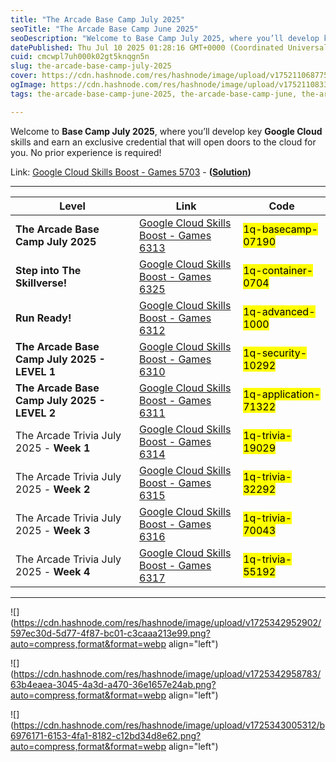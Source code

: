 ```yaml
---
title: "The Arcade Base Camp July 2025"
seoTitle: "The Arcade Base Camp June 2025"
seoDescription: "Welcome to Base Camp July 2025, where you’ll develop key Google Cloud skills and earn an exclusive credential that will open doors to the cloud for you. No "
datePublished: Thu Jul 10 2025 01:28:16 GMT+0000 (Coordinated Universal Time)
cuid: cmcwpl7uh000k02gt5knqgn5n
slug: the-arcade-base-camp-july-2025
cover: https://cdn.hashnode.com/res/hashnode/image/upload/v1752110687750/6dbe7c47-04d4-4baa-90e1-a564a9e98aad.png
ogImage: https://cdn.hashnode.com/res/hashnode/image/upload/v1752110833963/7854bb55-505d-4c85-9b90-9af7053f9c41.png
tags: the-arcade-base-camp-june-2025, the-arcade-base-camp-june, the-arcade-base, step-into-the-skillverse, the-arcade-base-camp-july-2025-level-1, the-arcade-base-camp-july-2025-level-2, the-arcade-base-camp-july-2025-level-3, the-arcade-trivia-july-2025

---
```


Welcome to **Base Camp July 2025**, where you’ll develop key **Google Cloud** skills and earn an exclusive credential that will open doors to the cloud for you. No prior experience is required!

Link: [Google Cloud Skills Boost - Games 5703](https://www.cloudskillsboost.google/games/5703/labs/36448) - **(**[**Solution**](https://eplus.dev/start-here-dont-skip-this-arcade-lab)**)**

---

| **Level** | **Link** | **Code** |
| --- | --- | --- |
| **The Arcade Base Camp July 2025** | [Google Cloud Skills Boost - Games 6313](https://www.cloudskillsboost.google/games/6313) | <mark>1q-basecamp-07190</mark> |
| **Step into The Skillverse!** | [Google Cloud Skills Boost - Games 6325](https://www.cloudskillsboost.google/games/6325) | <mark>1q-container-0704</mark> |
| **Run Ready!** | [Google Cloud Skills Boost - Games 6312](https://www.cloudskillsboost.google/games/6312) | <mark>1q-advanced-1000</mark> |
| **The Arcade Base Camp July 2025 - LEVEL 1** | [Google Cloud Skills Boost - Games 6310](https://www.cloudskillsboost.google/games/6310) | <mark>1q-security-10292</mark> |
| **The Arcade Base Camp July 2025 - LEVEL 2** | [Google Cloud Skills Boost - Games 6311](https://www.cloudskillsboost.google/games/6311) | <mark>1q-application-71322</mark> |
| The Arcade Trivia July 2025 - **Week 1** | [Google Cloud Skills Boost - Games 6314](https://www.cloudskillsboost.google/games/6314) | <mark>1q-trivia-19029</mark> |
| The Arcade Trivia July 2025 - **Week 2** | [Google Cloud Skills Boost - Games 6315](https://www.cloudskillsboost.google/games/6315) | <mark>1q-trivia-32292</mark> |
| The Arcade Trivia July 2025 - **Week 3** | [Google Cloud Skills Boost - Games 6316](https://www.cloudskillsboost.google/games/6316) | <mark>1q-trivia-70043</mark> |
| The Arcade Trivia July 2025 - **Week 4** | [Google Cloud Skills Boost - Games 6317](https://www.cloudskillsboost.google/games/6317) | <mark>1q-trivia-55192</mark> |

---

![](https://cdn.hashnode.com/res/hashnode/image/upload/v1725342952902/597ec30d-5d77-4f87-bc01-c3caaa213e99.png?auto=compress,format&format=webp align="left")

![](https://cdn.hashnode.com/res/hashnode/image/upload/v1725342958783/63b4eaea-3045-4a3d-a470-36e1657e24ab.png?auto=compress,format&format=webp align="left")

![](https://cdn.hashnode.com/res/hashnode/image/upload/v1725343005312/b6976171-6153-4fa1-8182-c12bd34d8e62.png?auto=compress,format&format=webp align="left")